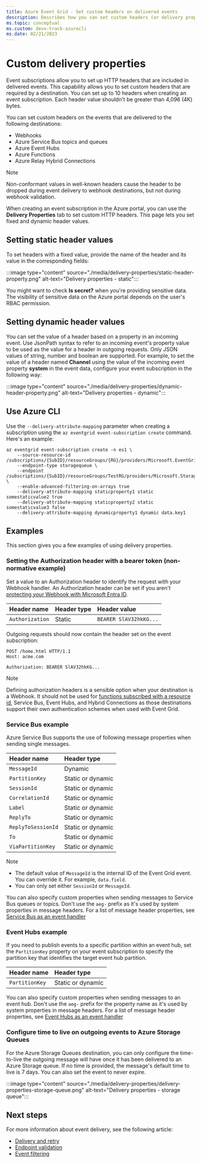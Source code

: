 ```yaml
---
title: Azure Event Grid - Set custom headers on delivered events 
description: Describes how you can set custom headers (or delivery properties) on delivered events. 
ms.topic: conceptual
ms.custom: devx-track-azurecli
ms.date: 02/21/2023
---
```


# Custom delivery properties
Event subscriptions allow you to set up HTTP headers that are included in delivered events. This capability allows you to set custom headers that are required by a destination. You can set up to 10 headers when creating an event subscription. Each header value shouldn't be greater than 4,096 (4K) bytes.

You can set custom headers on the events that are delivered to the following destinations:

- Webhooks
- Azure Service Bus topics and queues
- Azure Event Hubs
- Azure Functions
- Azure Relay Hybrid Connections

> [!NOTE]
> Non-conformant values in well-known headers cause the header to be dropped during event delivery to webhook destinations, but not during webhook validation.

When creating an event subscription in the Azure portal, you can use the **Delivery Properties** tab to set custom HTTP headers. This page lets you set fixed and dynamic header values.

## Setting static header values
To set headers with a fixed value, provide the name of the header and its value in the corresponding fields:

:::image type="content" source="./media/delivery-properties/static-header-property.png" alt-text="Delivery properties - static":::

You might want to check **Is secret?** when you're providing sensitive data. The visibility of sensitive data on the Azure portal depends on the user's RBAC permission. 

## Setting dynamic header values
You can set the value of a header based on a property in an incoming event. Use JsonPath syntax to refer to an incoming event's property value to be used as the value for a header in outgoing requests. Only JSON values of string, number and boolean are supported. For example, to set the value of a header named **Channel** using the value of the incoming event property **system** in the event data, configure your event subscription in the following way:

:::image type="content" source="./media/delivery-properties/dynamic-header-property.png" alt-text="Delivery properties - dynamic":::

## Use Azure CLI
Use the `--delivery-attribute-mapping` parameter when creating a subscription using the `az eventgrid event-subscription create` command. Here's an example:

```azurecli
az eventgrid event-subscription create -n es1 \
    --source-resource-id /subscriptions/{SubID}/resourceGroups/{RG}/providers/Microsoft.EventGrid/topics/topic1
    --endpoint-type storagequeue \
    --endpoint /subscriptions/{SubID}/resourceGroups/TestRG/providers/Microsoft.Storage/storageAccounts/sa1/queueservices/default/queues/q1 \
    --enable-advanced-filtering-on-arrays true
    --delivery-attribute-mapping staticproperty1 static somestaticvalue2 true 
    --delivery-attribute-mapping staticproperty2 static somestaticvalue3 false 
    --delivery-attribute-mapping dynamicproperty1 dynamic data.key1
```

## Examples
This section gives you a few examples of using delivery properties.

### Setting the Authorization header with a bearer token (non-normative example)

Set a value to an Authorization header to identify the request with your Webhook handler. An Authorization header can be set if you aren't [protecting your Webhook with Microsoft Entra ID](secure-webhook-delivery.md).

| Header name   | Header type | Header value |
| :--           | :--         | :--            |
|`Authorization` | Static | `BEARER SlAV32hkKG...`|

Outgoing requests should now contain the header set on the event subscription:

```console
POST /home.html HTTP/1.1
Host: acme.com

Authorization: BEARER SlAV32hkKG...
```

> [!NOTE]
> Defining authorization headers is a sensible option when your destination is a Webhook. It should not be used for [functions subscribed with a resource id](/rest/api/eventgrid/controlplane-preview/event-subscriptions/create-or-update#azurefunctioneventsubscriptiondestination), Service Bus, Event Hubs, and Hybrid Connections as those destinations support their own authentication schemes when used with Event Grid.

### Service Bus example
Azure Service Bus supports the use of following message properties when sending single messages. 

| Header name | Header type |
| :-- | :-- |
| `MessageId` | Dynamic |  
| `PartitionKey` | Static or dynamic |
| `SessionId` | Static or dynamic |
| `CorrelationId` | Static or dynamic |
| `Label` | Static or dynamic |
| `ReplyTo` | Static or dynamic | 
| `ReplyToSessionId` | Static or dynamic |
| `To` |Static or dynamic |
| `ViaPartitionKey` | Static or dynamic |

> [!NOTE]
> - The default value of `MessageId` is the internal ID of the Event Grid event. You can override it. For example, `data.field`.
> - You can only set either `SessionId` or `MessageId`. 

You can also specify custom properties when sending messages to Service Bus queues or topics. Don't use the `aeg-` prefix as it's used by system properties in message headers. For a list of message header properties, see [Service Bus as an event handler](handler-service-bus.md#message-headers)

### Event Hubs example

If you need to publish events to a specific partition within an event hub, set the `PartitionKey` property on your event subscription to specify the partition key that identifies the target event hub partition.

| Header name | Header type |
| :-- | :-- |
|`PartitionKey` | Static or dynamic |

You can also specify custom properties when sending messages to an event hub. Don't use the `aeg-` prefix for the property name as it's used by system properties in message headers. For a list of message header properties, see [Event Hubs as an event handler](handler-event-hubs.md#message-headers)


### Configure time to live on outgoing events to Azure Storage Queues
For the Azure Storage Queues destination, you can only configure the time-to-live the outgoing message will have once it has been delivered to an Azure Storage queue. If no time is provided, the message's default time to live is 7 days. You can also set the event to never expire.

:::image type="content" source="./media/delivery-properties/delivery-properties-storage-queue.png" alt-text="Delivery properties - storage queue":::

## Next steps
For more information about event delivery, see the following article:

- [Delivery and retry](delivery-and-retry.md)
- [Endpoint validation](end-point-validation-cloud-events-schema.md)
- [Event filtering](event-filtering.md)
